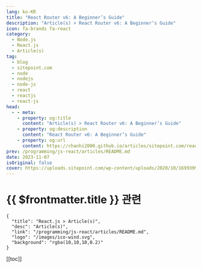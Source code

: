```yaml
---
lang: ko-KR
title: "React Router v6: A Beginner’s Guide"
description: "Article(s) > React Router v6: A Beginner’s Guide"
icon: fa-brands fa-react
category: 
  - Node.js
  - React.js
  - Article(s)
tag: 
  - blog
  - sitepoint.com
  - node
  - nodejs
  - node-js
  - react
  - reactjs
  - react-js
head:
  - - meta:
    - property: og:title
      content: "Article(s) > React Router v6: A Beginner’s Guide"
    - property: og:description
      content: "React Router v6: A Beginner’s Guide"
    - property: og:url
      content: https://chanhi2000.github.io/articles/sitepoint.com/react-router-complete-guide.html
prev: /programming/js-react/articles/README.md
date: 2023-11-07
isOriginal: false
cover: https://uploads.sitepoint.com/wp-content/uploads/2020/10/1699399770react-router-v6.jpg
---
```


# {{ $frontmatter.title }} 관련

```component VPCard
{
  "title": "React.js > Article(s)",
  "desc": "Article(s)",
  "link": "/programming/js-react/articles/README.md",
  "logo": "/images/ico-wind.svg",
  "background": "rgba(10,10,10,0.2)"
}
```

[[toc]]

<SiteInfo
  name="React Router v6: A Beginner’s Guide — SitePoint"
  desc="Learn how to navigate through a React application with multiple views with React Router, the de facto standard routing library for React."
  url="https://sitepoint.com/react-router-complete-guide/"
  logo="https://sitepoint.com/favicons/512x512.png"
  preview="https://uploads.sitepoint.com/wp-content/uploads/2020/10/1699399770react-router-v6.jpg"/>

<!-- TODO: 작성 -->

